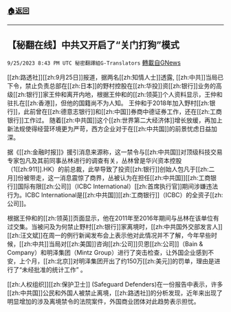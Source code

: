 ###  [:house:返回](README.md)
---


## 【秘翻在线】中共又开启了“关门打狗”模式
`9/25/2023 8:43 PM UTC 秘密翻譯組G-Translators` [轉載自GNews](https://gnews.org/articles/1739692)

         
[[zh:路透社]][[zh:9月25日]]报道，据两名[[zh:知情人士]]透露, [[zh:中共]]当局已下令，禁止负责总部在[[zh:日本]]的野村控股在[[zh:华投]]资[[zh:银行]]业务的高级[[zh:银行]]家王仲和离开内地，根据王仲和的[[zh:领英]]个人资料显示，王仲和驻扎在[[zh:香港]]，但他的国籍尚不为人知。 王仲和于2018年加入野村[[zh:银行]]，此前曾在[[zh:德意志银行]]和[[zh:中国]]券商中德证券工作，还在[[zh:工商银行]]工作过。 随着[[zh:中共国]]这个[[zh:世界第二大经济体]]增长放缓，再加上新法规使得经营环境更为严苛，西方企业对于在[[zh:中共国]]的前景忧虑日益加深。

据《[[zh:金融时报]]》援引消息来源称，这一禁令与[[zh:中共国]]对顶级科技交易专家包凡及其前同事丛林进行的调查有关，丛林曾是华兴资本控股（1[[zh:911]].HK）的前总裁，此举导致了投资[[zh:银行]]创始人包凡于[[zh:二月]]份被带走，这一消息震惊了商界，丛被认为在担任[[zh:中共国]][[zh:工商银行]]国际有限[[zh:公司]]（ICBC International）[[zh:首席执行官]]期间涉嫌违法行为。ICBC International是[[zh:中共国]][[zh:工商银行]]（ICBC）的全资子[[zh:公司]]。

根据王仲和的[[zh:领英]]页面显示，他在2011年至2016年期间与丛林在该单位有过交集。当被问及为何禁止野村[[zh:银行]]家离境时，[[zh:中共国外交部发言人]][[zh:汪文斌]]在周一的例行新闻发布会上表示他对此情况并不了解，今年早些时候，[[zh:中共]]当局对[[zh:美国]]咨询[[zh:公司]]贝恩[[zh:公司]]（Bain & Company）和明泽集团（Mintz Group）进行了突击检查，让外国企业感到不安，上个月，[[zh:北京]]对明泽集团开出了约150万[[zh:美元]]的罚单，理由是进行了“未经批准的统计工作” 。

[[zh:人权组织]][[zh:保护卫士]] (Safeguard Defenders)在一份报告中表示，许多[[zh:中共国]]公民和外国人被禁止离境，[[zh:路透社]]的分析发现，近年来出现了明显增加的涉及离境禁令的法院案件，外国商业团体对此趋势表示担忧。
